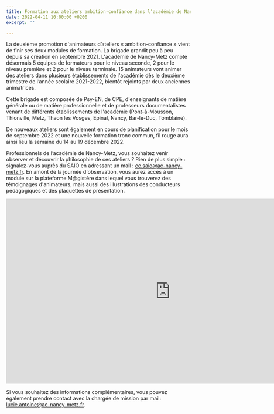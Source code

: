 ```yaml
---
title: Formation aux ateliers ambition-confiance dans l’académie de Nancy-Metz
date: 2022-04-11 10:00:00 +0200
excerpt: ''

---
```

La deuxième promotion d'animateurs d’ateliers « ambition-confiance » vient de finir ses deux modules de formation. La brigade grandit peu à peu depuis sa création en septembre 2021. L'académie de Nancy-Metz compte désormais 5 équipes de formateurs pour le niveau seconde, 2 pour le niveau première et 2 pour le niveau terminale. 15 animateurs vont animer des ateliers dans plusieurs établissements de l'académie dès le deuxième trimestre de l’année scolaire 2021-2022, bientôt rejoints par deux anciennes animatrices.

Cette brigade est composée de Psy-EN, de CPE, d'enseignants de matière générale ou de matière professionnelle et de professeurs documentalistes venant de différents établissements de l'académie (Pont-à-Mousson, Thionville, Metz, Thaon les Vosges, Epinal, Nancy, Bar-le-Duc, Tomblaine).

De nouveaux ateliers sont également en cours de planification pour le mois de septembre 2022 et une nouvelle formation tronc commun, fil rouge aura ainsi lieu la semaine du 14 au 19 décembre 2022.

Professionnels de l’académie de Nancy-Metz, vous souhaitez venir observer et découvrir la philosophie de ces ateliers ? Rien de plus simple : signalez-vous auprès du SAIO en adressant un mail : ce.saio@ac-nancy-metz.fr. En amont de la journée d'observation, vous aurez accès à un module sur la plateforme M@gistère dans lequel vous trouverez des témoignages d'animateurs, mais aussi des illustrations des conducteurs pédagogiques et des plaquettes de présentation.

<iframe width="896" height="504" src="https://www.youtube.com/embed/NMgf1st2qmE" title="YouTube video player" frameborder="0" allow="accelerometer; autoplay; clipboard-write; encrypted-media; gyroscope; picture-in-picture" allowfullscreen></iframe>

Si vous souhaitez des informations complémentaires, vous pouvez également prendre contact avec la chargée de mission par mail: [lucie.antoine@ac-nancy-metz.fr]().